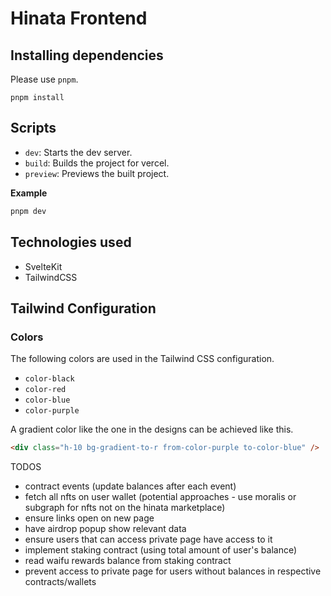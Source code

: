 # Hinata Frontend

## Installing dependencies

Please use `pnpm`.

```
pnpm install
```

## Scripts

- `dev`: Starts the dev server.
- `build`: Builds the project for vercel.
- `preview`: Previews the built project.

**Example**

```bash
pnpm dev
```

## Technologies used

- SvelteKit
- TailwindCSS

## Tailwind Configuration

### Colors

The following colors are used in the Tailwind CSS configuration.

- `color-black`
- `color-red`
- `color-blue`
- `color-purple`

A gradient color like the one in the designs can be achieved like this.

```html
<div class="h-10 bg-gradient-to-r from-color-purple to-color-blue" />
```

TODOS

- contract events (update balances after each event)
- fetch all nfts on user wallet (potential approaches - use moralis or subgraph for nfts not on the hinata marketplace)
- ensure links open on new page
- have airdrop popup show relevant data
- ensure users that can access private page have access to it
- implement staking contract (using total amount of user's balance)
- read waifu rewards balance from staking contract
- prevent access to private page for users without balances in respective contracts/wallets